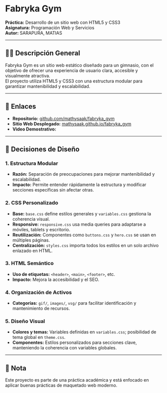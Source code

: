 # Fabryka Gym

**Práctica:** Desarrollo de un sitio web con HTML5 y CSS3  
**Asignatura:** Programación Web y Servicios  
**Autor:** SARAPURA, MATIAS

---

## 🏋️‍♂️ Descripción General

Fabryka Gym es un sitio web estático diseñado para un gimnasio, con el objetivo de ofrecer una experiencia de usuario clara, accesible y visualmente atractiva.  
El proyecto utiliza HTML5 y CSS3 con una estructura modular para garantizar mantenibilidad y escalabilidad.

---

## 🔗 Enlaces

- **Repositorio:** [github.com/mathysaak/fabryka_gym](https://github.com/mathysaak/fabryka_gym)
- **Sitio Web Desplegado:** [mathysaak.github.io/fabryka_gym](https://mathysaak.github.io/fabryka_gym)
- **Video Demostrativo:** 

---

## 🎨 Decisiones de Diseño

### 1. Estructura Modular

- **Razón:** Separación de preocupaciones para mejorar mantenibilidad y escalabilidad.
- **Impacto:** Permite entender rápidamente la estructura y modificar secciones específicas sin afectar otras.

### 2. CSS Personalizado

- **Base:** `base.css` define estilos generales y `variables.css` gestiona la coherencia visual.
- **Responsive:** `responsive.css` usa media queries para adaptarse a móviles, tablets y escritorio.
- **Reutilización:** Componentes como `buttons.css` y `hero.css` se usan en múltiples páginas.
- **Centralización:** `styles.css` importa todos los estilos en un solo archivo enlazado en HTML.

### 3. HTML Semántico

- **Uso de etiquetas:** `<header>`, `<main>`, `<footer>`, etc.
- **Impacto:** Mejora la accesibilidad y el SEO.

### 4. Organización de Activos

- **Categorías:** `gif/`, `images/`, `vsg/` para facilitar identificación y mantenimiento de recursos.

### 5. Diseño Visual

- **Colores y temas:** Variables definidas en `variables.css`; posibilidad de tema global en `theme.css`.
- **Componentes:** Estilos personalizados para secciones clave, manteniendo la coherencia con variables globales.

---

## 📌 Nota

Este proyecto es parte de una práctica académica y está enfocado en aplicar buenas prácticas de maquetado web moderno.

